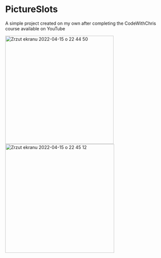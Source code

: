 # PictureSlots
A simple project created on my own after completing the CodeWithChris course available on YouTube

<img width="343" alt="Zrzut ekranu 2022-04-15 o 22 44 50" src="https://user-images.githubusercontent.com/72377506/163631320-c0236bca-df74-4579-b607-c319e047bde0.png"><img width="345" alt="Zrzut ekranu 2022-04-15 o 22 45 12" src="https://user-images.githubusercontent.com/72377506/163631324-d22404b8-5010-4d91-a354-bd1dba90323e.png">
